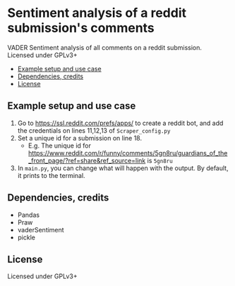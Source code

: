 Sentiment analysis of a reddit submission's comments <!-- omit in toc -->
====================================
VADER Sentiment analysis of all comments on a reddit submission. Licensed under GPLv3+

- [Example setup and use case](#example-setup-and-use-case)
- [Dependencies, credits](#dependencies-credits)
- [License](#license)

## Example setup and use case
1. Go to https://ssl.reddit.com/prefs/apps/ to create a reddit bot, and add the credentials on lines 11,12,13 of `Scraper_config.py`
2. Set a unique id for a submission on line 18. 
   - E.g. The unique id for https://www.reddit.com/r/funny/comments/5gn8ru/guardians_of_the_front_page/?ref=share&ref_source=link is `5gn8ru`
3. In `main.py`, you can change what will happen with the output. By default, it prints to the terminal. 

## Dependencies, credits
- Pandas
- Praw
- vaderSentiment
- pickle

## License
Licensed under GPLv3+